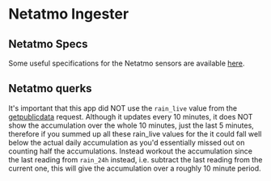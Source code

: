 # Netatmo Ingester


## Netatmo Specs

Some useful specifications for the Netatmo sensors are available [here](https://www.netatmo.com/en-gb/weather/weatherstation/specifications).


## Netatmo querks

It's important that this app did NOT use the `rain_live` value from the [getpublicdata](https://dev.netatmo.com/apidocumentation/weather#getpublicdata) request. Although it updates every 10 minutes, it does NOT show the accumulation over the whole 10 minutes, just the last 5 minutes, therefore if you summed up all these rain_live values for the it could fall well below the actual daily accumulation as you'd essentially missed out on counting half the accumulations. Instead workout the accumulation since the last reading from `rain_24h` instead, i.e. subtract the last reading from the current one, this will give the accumulation over a roughly 10 minute period.